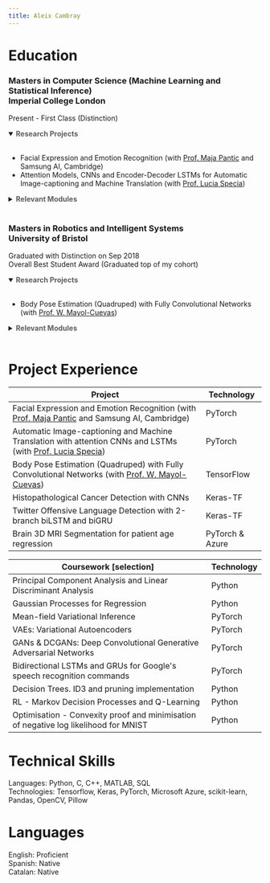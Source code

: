 ```yaml
---
title: Aleix Cambray
---
```


# Education
### Masters in Computer Science (Machine Learning and Statistical Inference) <br>Imperial College London
Present - First Class (Distinction)

<details open>
<summary><b><span style="color:#5e5e5e">Research Projects</span></b></summary>
<br>
<ul>
<li> Facial Expression and Emotion Recognition (with <a href="https://scholar.google.com/citations?user=ygpxbK8AAAAJ&hl=en">Prof. Maja Pantic</a> and Samsung AI, Cambridge)  </li>
<li> Attention Models, CNNs and Encoder-Decoder LSTMs for Automatic Image-captioning and Machine Translation (with <a href="https://scholar.google.co.uk/citations?user=wVl_z8kAAAAJ&hl=en">Prof. Lucia Specia</a>)</li>
</ul>

</details>

<details>
<summary><b><span style="color:#5e5e5e">Relevant Modules</span></b></summary>

<ul>
 <li>Mathematics for Machine Learning  </li>
 <li>Probabilistic and Bayesian Inference</li>
 <li>Deep Learning (CNNs, Generative Models, RNNs and Graph Networks)</li>
 <li>Computer Vision</li>
 <li>Machine Learning for Imaging</li>
 <li>Natural Language Processing</li>
 <li>Computational Optimisation</li>
 <li>Reinforcement Learning</li>
</ul>

</details><br>



### Masters in Robotics and Intelligent Systems <br> University of Bristol
Graduated with Distinction on Sep 2018  
Overall Best Student Award (Graduated top of my cohort)

<details open>
<summary><b><span style="color:#5e5e5e">Research Projects</span></b></summary>
<br>
<ul>
 <li>Body Pose Estimation (Quadruped) with Fully Convolutional Networks (with <a href="https://scholar.google.co.uk/citations?user=wzdFhjUAAAAJ&hl=enn">Prof. W. Mayol-Cuevas</a>)</li>
</ul>

</details>

<details>
<summary><b><span style="color:#5e5e5e">Relevant Modules</span></b></summary>

<ul>
 <li>Statistical Pattern Recognition  </li>
 <li>Intro to Artificial Intelligence</li>
 <li>Bio-Inspired Artificial Intelligence</li>
 <li>Image Processing and Computer Vision</li>
 <li>Intelligent Adaptive Systems</li>
 <li>Robotics Systems</li>
 <li>Uncertainty Modelling for Intelligent Systems</li>
</ul>

</details><br>


# Project Experience

| Project       | Technology |
| ------------- | ------------- |
| Facial Expression and Emotion Recognition (with [Prof. Maja Pantic](https://scholar.google.com/citations?user=ygpxbK8AAAAJ&hl=en) and Samsung AI, Cambridge)  | PyTorch  |
| Automatic Image-captioning and Machine Translation with attention CNNs and LSTMs (with [Prof. Lucia Specia](https://scholar.google.co.uk/citations?user=wVl_z8kAAAAJ&hl=en))  | PyTorch  |
| Body Pose Estimation (Quadruped) with Fully Convolutional Networks (with [Prof. W. Mayol-Cuevas](https://scholar.google.co.uk/citations?user=wzdFhjUAAAAJ&hl=en)) | TensorFlow |
| Histopathological Cancer Detection with CNNs | Keras-TF |
| Twitter Offensive Language Detection with 2-branch biLSTM and biGRU | Keras-TF |
| Brain 3D MRI Segmentation for patient age regression | PyTorch & Azure |

| Coursework [selection]    | Technology |
| ------------- | ------------- |
| Principal Component Analysis and Linear Discriminant Analysis | Python |
| Gaussian Processes for Regression | Python |
| Mean-field Variational Inference | PyTorch |
| VAEs: Variational Autoencoders | PyTorch |
| GANs & DCGANs: Deep Convolutional Generative Adversarial Networks | PyTorch |
| Bidirectional LSTMs and GRUs for Google's speech recognition commands | PyTorch |
| Decision Trees. ID3 and pruning implementation | Python |
| RL - Markov Decision Processes and Q-Learning | Python |
| Optimisation - Convexity proof and minimisation of negative log likelihood for MNIST | Python |


<!--
* Facial Expression and Emotion Recognition (with [Prof. Maja Pantic](https://scholar.google.com/citations?user=ygpxbK8AAAAJ&hl=en) and Samsung AI, Cambridge) 
* Automatic Image-captioning and Machine Translation with attention CNNs and LSTMs (with [Prof. Lucia Specia](https://scholar.google.co.uk/citations?user=wVl_z8kAAAAJ&hl=en))
* Body Pose Estimation (Quadruped) with Fully Convolutional Networks
* Histopathological Cancer Detection with CNNs
* Twitter Offensive Language Detection with 2-branch biLSTM and biGRU
-->

# Technical Skills
Languages: Python, C, C++, MATLAB, SQL  
Technologies: Tensorflow, Keras, PyTorch, Microsoft Azure, scikit-learn, Pandas, OpenCV, Pillow
 
# Languages
English: Proficient  
Spanish: Native  
Catalan: Native  
